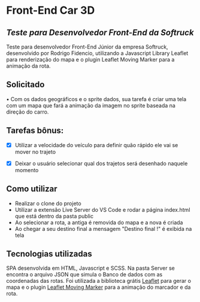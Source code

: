 # Front-End Car 3D
## _Teste para Desenvolvedor Front-End da Softruck_

Teste para desenvolvedor Front-End Júnior da empresa Softruck, desenvolvido por Rodrigo Fidencio, utilizando a Javascript Library Leaflet para renderização do mapa e o plugin Leaflet Moving Marker para a animação da rota.

## Solicitado

• Com os dados geográficos e o sprite dados, sua tarefa é criar uma tela com um mapa que fará a animação da imagem no sprite baseada na direção do carro.

## Tarefas bônus:
- [x] Utilizar a velocidade do veículo para definir quão rápido ele vai se mover no trajeto
- [x] Deixar o usuário selecionar qual dos trajetos será desenhado naquele momento


## Como utilizar

- Realizar o clone do projeto
- Utilizar a extensão Live Server do VS Code e rodar a página index.html que está dentro da pasta public
- Ao selecionar a rota, a antiga é removida do mapa e a nova é criada
- Ao chegar a seu destino final a mensagem "Destino final !" é exibida na tela

## Tecnologias utilizadas

SPA desenvolvida em HTML, Javascript e SCSS. Na pasta Server se encontra o arquivo JSON que simula o Banco de dados com as coordenadas das rotas.
Foi utilizada a biblioteca grátis [Leaflet](https://leafletjs.com/)  para gerar o mapa e o plugin [Leaflet Moving Marker](https://github.com/ewoken/Leaflet.MovingMarker) para a animação do marcador e da rota.

